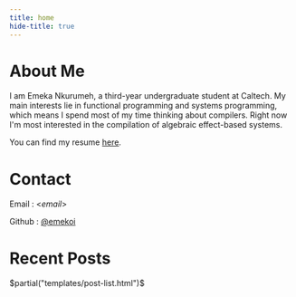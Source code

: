 ```yaml
---
title: home
hide-title: true
---
```


# About Me
I am Emeka Nkurumeh, a third-year undergraduate student at Caltech. My main interests lie in functional programming and systems programming, which means I spend most of my time thinking about compilers. Right now I'm most interested in the compilation of algebraic effect-based systems.

You can find my resume [here](/static/resume.pdf).

# Contact
Email
: <$email$>

Github
: [@emekoi]($github$)

<!-- # Publications -->

# Recent Posts
$partial("templates/post-list.html")$
